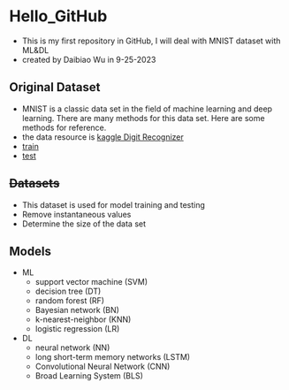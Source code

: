 # Hello_GitHub
- This is my first repository in GitHub, I will deal with MNIST dataset with ML&DL
- created by Daibiao Wu in 9-25-2023
## Original Dataset
- MNIST is a classic data set in the field of machine learning and deep learning. There are many methods for this data set. Here are some methods for reference.  
- the data resource is [kaggle Digit Recognizer](https://www.kaggle.com/competitions/digit-recognizer/overview)
- [train](https://drive.google.com/file/d/1jCDhH0PNpBu0Az-O2Fx96k6BSU40ej9W/view?usp=drive_link)
- [test](https://drive.google.com/file/d/1CC7AHQz4qoVbaxgrNbUB-MVCqQsaTluR/view?usp=drive_link)
## ~~Datasets~~
- This dataset is used for model training and testing
- Remove instantaneous values
- Determine the size of the data set
## Models
- ML
  - support vector machine (SVM)
  - decision tree (DT)
  - random forest (RF)
  - Bayesian network (BN)
  - k-nearest-neighbor (KNN)
  - logistic regression (LR)
- DL
  - neural network (NN)
  - long short-term memory networks (LSTM)
  - Convolutional Neural Network (CNN)
  - Broad Learning System (BLS)

